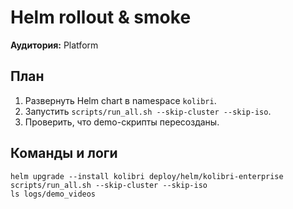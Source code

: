 # Helm rollout & smoke

**Аудитория:** Platform

## План
1. Развернуть Helm chart в namespace `kolibri`.
2. Запустить `scripts/run_all.sh --skip-cluster --skip-iso`.
3. Проверить, что demo-скрипты пересозданы.

## Команды и логи
```
helm upgrade --install kolibri deploy/helm/kolibri-enterprise
scripts/run_all.sh --skip-cluster --skip-iso
ls logs/demo_videos
```
